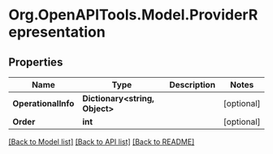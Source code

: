 # Org.OpenAPITools.Model.ProviderRepresentation

## Properties

Name | Type | Description | Notes
------------ | ------------- | ------------- | -------------
**OperationalInfo** | **Dictionary&lt;string, Object&gt;** |  | [optional] 
**Order** | **int** |  | [optional] 

[[Back to Model list]](../README.md#documentation-for-models) [[Back to API list]](../README.md#documentation-for-api-endpoints) [[Back to README]](../README.md)

